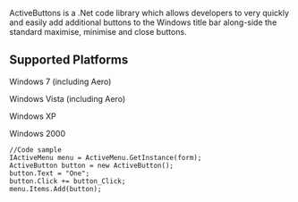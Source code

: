 ActiveButtons is a .Net code library which allows developers to very quickly and easily add additional buttons to the Windows title bar along-side the standard maximise, minimise and close buttons.

## Supported Platforms
Windows 7 (including Aero)

Windows Vista (including Aero)

Windows XP

Windows 2000

```CSHARP
//Code sample
IActiveMenu menu = ActiveMenu.GetInstance(form);
ActiveButton button = new ActiveButton();
button.Text = "One";
button.Click += button_Click;
menu.Items.Add(button);
```
